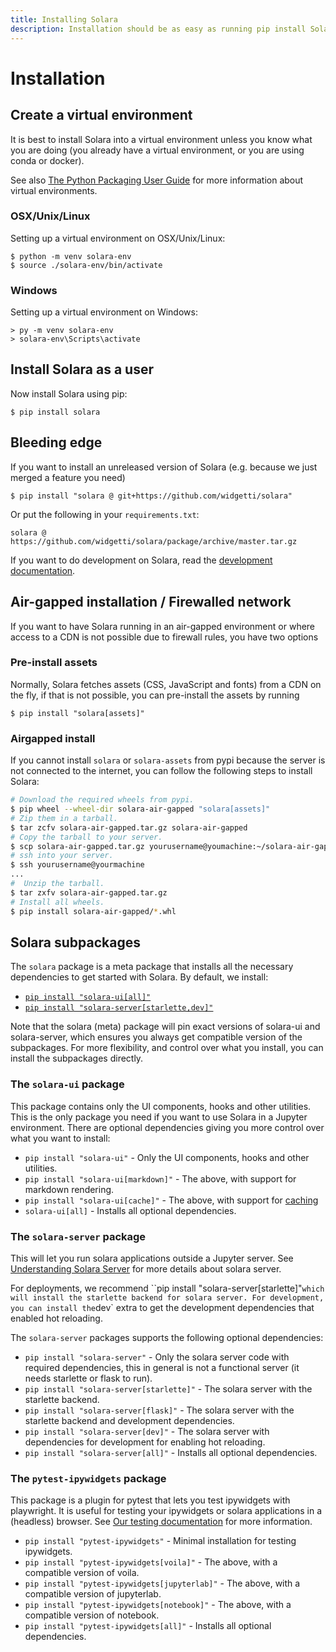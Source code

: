 ```yaml
---
title: Installing Solara
description: Installation should be as easy as running pip install Solara. Read on for advanced setups.
---
```

# Installation

## Create a virtual environment

It is best to install Solara into a virtual environment unless you know what you are doing (you already have a virtual environment, or you are using conda or docker).

See also [The Python Packaging User Guide](https://packaging.python.org/en/latest/guides/installing-using-pip-and-virtual-environments/#creating-a-virtual-environment) for more information about virtual environments.


### OSX/Unix/Linux

Setting up a virtual environment on OSX/Unix/Linux:

    $ python -m venv solara-env
    $ source ./solara-env/bin/activate

### Windows

Setting up a virtual environment on Windows:

    > py -m venv solara-env
    > solara-env\Scripts\activate


## Install Solara as a user

Now install Solara using pip:

    $ pip install solara

## Bleeding edge

If you want to install an unreleased version of Solara (e.g. because we just merged a feature you need)


```
$ pip install "solara @ git+https://github.com/widgetti/solara"
```

Or put the following in your `requirements.txt`:

```
solara @ https://github.com/widgetti/solara/package/archive/master.tar.gz

```

If you want to do development on Solara, read the [development documentation](/documentation/advanced/development/setup).

## Air-gapped installation / Firewalled network

If you want to have Solara running in an air-gapped environment or where access to a CDN is not possible due to firewall rules, you have two options


### Pre-install assets

Normally, Solara fetches assets (CSS, JavaScript and fonts) from a CDN on the fly, if that is not possible, you can pre-install the assets by running

```
$ pip install "solara[assets]"
```

### Airgapped install

If you cannot install `solara` or `solara-assets` from pypi because the server is not connected to the internet, you can
follow the following steps to install Solara:

```bash
# Download the required wheels from pypi.
$ pip wheel --wheel-dir solara-air-gapped "solara[assets]"
# Zip them in a tarball.
$ tar zcfv solara-air-gapped.tar.gz solara-air-gapped
# Copy the tarball to your server.
$ scp solara-air-gapped.tar.gz yourusername@youmachine:~/solara-air-gapped.tar.gz
# ssh into your server.
$ ssh yourusername@yourmachine
...
#  Unzip the tarball.
$ tar zxfv solara-air-gapped.tar.gz
# Install all wheels.
$ pip install solara-air-gapped/*.whl
```

## Solara subpackages

The `solara` package is a meta package that installs all the necessary dependencies to get started with Solara. By default, we install:

  * [`pip install "solara-ui[all]"`](https://pypi.org/project/solara-ui)
  * [`pip install "solara-server[starlette,dev]"`](https://pypi.org/project/solara-ui)

Note that the solara (meta) package will pin exact versions of solara-ui and solara-server, which ensures you always get compatible version of the subpackages.
For more flexibility, and control over what you install, you can install the subpackages directly.


### The `solara-ui` package

This package contains only the UI components, hooks and other utilities. This is the only package you need if you want to use Solara in a Jupyter environment. There are optional dependencies giving you
more control over what you want to install:

 * `pip install "solara-ui"` - Only the UI components, hooks and other utilities.
 * `pip install "solara-ui[markdown]"` - The above, with support for markdown rendering.
 * `pip install "solara-ui[cache]"` - The above, with support for [caching](https://solara.dev/docs/reference/caching)
 * `solara-ui[all]` - Installs all optional dependencies.

### The `solara-server` package

This will let you run solara applications outside a Jupyter server. See [Understanding Solara Server](https://solara.dev/documentation/advanced/understanding/solara-server) for more details about solara server.

For deployments, we recommend ``pip install "solara-server[starlette]"` which will install the starlette backend for solara server. For development, you can install the `dev` extra to get the development dependencies that enabled hot reloading.

The `solara-server` packages supports the following optional dependencies:

 * `pip install "solara-server"` - Only the solara server code with required dependencies, this in general is not a functional server (it needs starlette or flask to run).
 * `pip install "solara-server[starlette]"` - The solara server with the starlette backend.
 * `pip install "solara-server[flask]"` - The solara server with the starlette backend and development dependencies.
 * `pip install "solara-server[dev]"` - The solara server with dependencies for development for enabling hot reloading.
 * `pip install "solara-server[all]"` - Installs all optional dependencies.




### The `pytest-ipywidgets` package

This package is a plugin for pytest that lets you test ipywidgets with playwright. It is useful for testing your ipywidgets or solara applications in a (headless) browser.
See [Our testing documentation](https://solara.dev/documentation/advanced/howto/testing) for more information.

 * `pip install "pytest-ipywidgets"` - Minimal installation for testing ipywidgets.
 * `pip install "pytest-ipywidgets[voila]"` - The above, with a compatible version of voila.
 * `pip install "pytest-ipywidgets[jupyterlab]"` - The above, with a compatible version of jupyterlab.
 * `pip install "pytest-ipywidgets[notebook]"` - The above, with a compatible version of notebook.
 * `pip install "pytest-ipywidgets[all]"` - Installs all optional dependencies.
